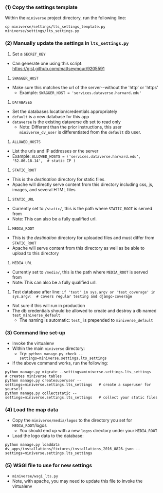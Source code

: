 
### (1) Copy the settings template

Within the ```miniverse``` project directory, run the following line:

```
cp miniverse/settings/lts_settings_template.py miniverse/settings/lts_settings.py
```

### (2) Manually update the settings in ```lts_settings.py```

1. Set a ```SECRET_KEY```
  - Can generate one using this script: https://gist.github.com/mattseymour/9205591
1. ```SWAGGER_HOST```
  - Make sure this matches the url of the server--without the 'http' or 'https'
    - Example: ```SWAGGER_HOST = 'services.dataverse.harvard.edu'```
1. ```DATABASES```
  - Set the databases location/credentials appropriately
  - ```default``` is a new database for this app
  - ```dataverse``` is the existing dataverse db set to read only
    - Note: Different than the prior instructions, this user ```miniverse_dv_user``` is differentiated from the ```default``` db user.
1. ```ALLOWED_HOSTS```
  - List the urls and IP addresses or the server
  - Example: ```ALLOWED_HOSTS = ('services.dataverse.harvard.edu',
      '52.86.18.14',  # static IP
      )```
1. ```STATIC_ROOT```
  - This is the _destination_ directory for static files.
  - Apache will directly serve content from this directory including css, js, images, and several HTML files
1. ```STATIC_URL```
  - Currently set to ```/static/```, this is the path where ```STATIC_ROOT``` is served from
  - Note: This can also be a fully qualified url.
1. ```MEDIA_ROOT```
  - This is the _destination_ directory for uploaded files and must differ from ```STATIC_ROOT```
  - Apache will serve content from this directory as well as be able to upload to this directory
1. ```MEDIA_URL```
  - Currently set to ```/media/```, this is the path where ```MEDIA_ROOT``` is served from
  - Note: This can also be a fully qualified url.
1. Test database after line: ```if 'test' in sys.argv or 'test_coverage' in sys.argv:  # Covers regular testing and django-coverage```
  - Not sure if this will run in production
  - The db credentials should be allowed to create and destroy a db named ```test_miniverse_default```
    - The naming is automatic: ```test_``` is prepended to ```miniverse_default```

### (3) Command line set-up

 - Invoke the virtualenv
 - Within the main ```miniverse``` directory:
    - Try: ```python manage.py check --settings=miniverse.settings.lts_settings```
 - If the above command works, run the following:

```
python manage.py migrate --settings=miniverse.settings.lts_settings    # creates miniverse tables
python manage.py createsuperuser --settings=miniverse.settings.lts_settings   # create a superuser for yourself
python manage.py collectstatic --settings=miniverse.settings.lts_settings   # collect your static files
```

### (4) Load the map data

 - Copy the ```miniverse/media/logos``` to the directory you set for ```MEDIA_ROOT```/logos
   - You should end up with a new ```logos``` directory under your ```MEDIA_ROOT```
 - Load the logo data to the database:
```
python manage.py loaddata dv_apps/installations/fixtures/installations_2016_0826.json --settings=miniverse.settings.lts_settings
```


### (5) WSGI file to use for new settings

- ```miniverse/wsgi_lts.py```
- Note, with apache, you may need to update this file to invoke the virtualenv
